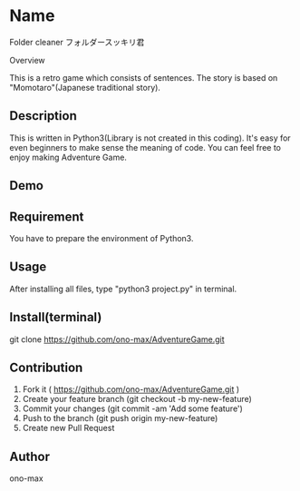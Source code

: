 Name
====
Folder cleaner
フォルダースッキリ君

Overview

This is a retro game which consists of sentences. The story is based on "Momotaro"(Japanese traditional story).

## Description

This is written in Python3(Library is not created in this coding). It's easy for even beginners to make sense the meaning of code. You can feel free to enjoy making Adventure Game.

## Demo



## Requirement

You have to prepare the environment of Python3.

## Usage

After installing all files, type "python3 project.py" in terminal.

## Install(terminal)

git clone https://github.com/ono-max/AdventureGame.git

## Contribution

1. Fork it ( https://github.com/ono-max/AdventureGame.git )
2. Create your feature branch (git checkout -b my-new-feature)
3. Commit your changes (git commit -am 'Add some feature')
4. Push to the branch (git push origin my-new-feature)
5. Create new Pull Request

## Author

ono-max
